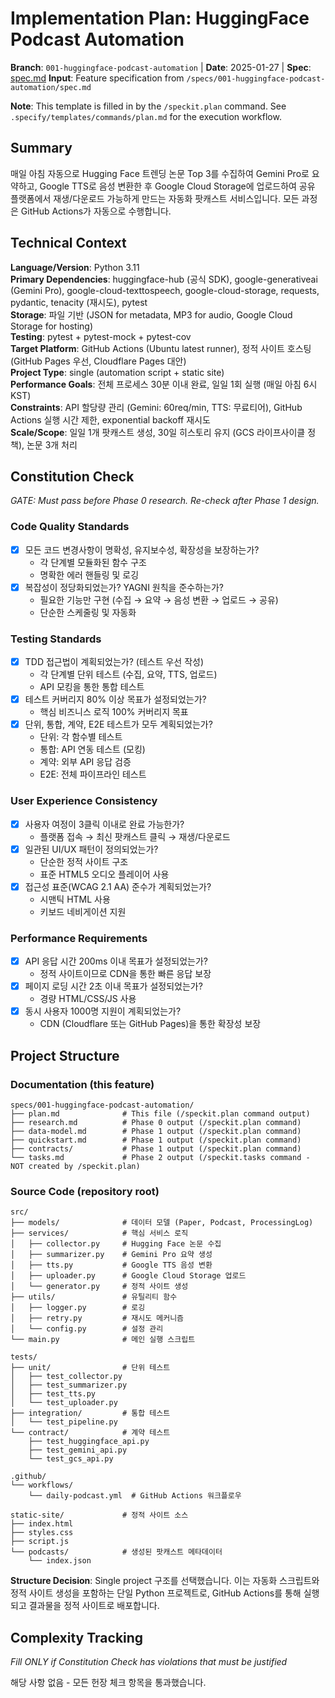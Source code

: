# Implementation Plan: HuggingFace Podcast Automation

**Branch**: `001-huggingface-podcast-automation` | **Date**: 2025-01-27 | **Spec**: [spec.md](./spec.md)
**Input**: Feature specification from `/specs/001-huggingface-podcast-automation/spec.md`

**Note**: This template is filled in by the `/speckit.plan` command. See `.specify/templates/commands/plan.md` for the execution workflow.

## Summary

매일 아침 자동으로 Hugging Face 트렌딩 논문 Top 3를 수집하여 Gemini Pro로 요약하고, Google TTS로 음성 변환한 후 Google Cloud Storage에 업로드하여 공유 플랫폼에서 재생/다운로드 가능하게 만드는 자동화 팟캐스트 서비스입니다. 모든 과정은 GitHub Actions가 자동으로 수행합니다.

## Technical Context

**Language/Version**: Python 3.11  
**Primary Dependencies**: huggingface-hub (공식 SDK), google-generativeai (Gemini Pro), google-cloud-texttospeech, google-cloud-storage, requests, pydantic, tenacity (재시도), pytest  
**Storage**: 파일 기반 (JSON for metadata, MP3 for audio, Google Cloud Storage for hosting)  
**Testing**: pytest + pytest-mock + pytest-cov  
**Target Platform**: GitHub Actions (Ubuntu latest runner), 정적 사이트 호스팅 (GitHub Pages 우선, Cloudflare Pages 대안)  
**Project Type**: single (automation script + static site)  
**Performance Goals**: 전체 프로세스 30분 이내 완료, 일일 1회 실행 (매일 아침 6시 KST)  
**Constraints**: API 할당량 관리 (Gemini: 60req/min, TTS: 무료티어), GitHub Actions 실행 시간 제한, exponential backoff 재시도  
**Scale/Scope**: 일일 1개 팟캐스트 생성, 30일 히스토리 유지 (GCS 라이프사이클 정책), 논문 3개 처리

## Constitution Check

*GATE: Must pass before Phase 0 research. Re-check after Phase 1 design.*

### Code Quality Standards
- [x] 모든 코드 변경사항이 명확성, 유지보수성, 확장성을 보장하는가?
  - 각 단계별 모듈화된 함수 구조
  - 명확한 에러 핸들링 및 로깅
- [x] 복잡성이 정당화되었는가? YAGNI 원칙을 준수하는가?
  - 필요한 기능만 구현 (수집 → 요약 → 음성 변환 → 업로드 → 공유)
  - 단순한 스케줄링 및 자동화

### Testing Standards
- [x] TDD 접근법이 계획되었는가? (테스트 우선 작성)
  - 각 단계별 단위 테스트 (수집, 요약, TTS, 업로드)
  - API 모킹을 통한 통합 테스트
- [x] 테스트 커버리지 80% 이상 목표가 설정되었는가?
  - 핵심 비즈니스 로직 100% 커버리지 목표
- [x] 단위, 통합, 계약, E2E 테스트가 모두 계획되었는가?
  - 단위: 각 함수별 테스트
  - 통합: API 연동 테스트 (모킹)
  - 계약: 외부 API 응답 검증
  - E2E: 전체 파이프라인 테스트

### User Experience Consistency
- [x] 사용자 여정이 3클릭 이내로 완료 가능한가?
  - 플랫폼 접속 → 최신 팟캐스트 클릭 → 재생/다운로드
- [x] 일관된 UI/UX 패턴이 정의되었는가?
  - 단순한 정적 사이트 구조
  - 표준 HTML5 오디오 플레이어 사용
- [x] 접근성 표준(WCAG 2.1 AA) 준수가 계획되었는가?
  - 시맨틱 HTML 사용
  - 키보드 네비게이션 지원

### Performance Requirements
- [x] API 응답 시간 200ms 이내 목표가 설정되었는가?
  - 정적 사이트이므로 CDN을 통한 빠른 응답 보장
- [x] 페이지 로딩 시간 2초 이내 목표가 설정되었는가?
  - 경량 HTML/CSS/JS 사용
- [x] 동시 사용자 1000명 지원이 계획되었는가?
  - CDN (Cloudflare 또는 GitHub Pages)을 통한 확장성 보장

## Project Structure

### Documentation (this feature)

```
specs/001-huggingface-podcast-automation/
├── plan.md              # This file (/speckit.plan command output)
├── research.md          # Phase 0 output (/speckit.plan command)
├── data-model.md        # Phase 1 output (/speckit.plan command)
├── quickstart.md        # Phase 1 output (/speckit.plan command)
├── contracts/           # Phase 1 output (/speckit.plan command)
└── tasks.md             # Phase 2 output (/speckit.tasks command - NOT created by /speckit.plan)
```

### Source Code (repository root)

```
src/
├── models/              # 데이터 모델 (Paper, Podcast, ProcessingLog)
├── services/            # 핵심 서비스 로직
│   ├── collector.py     # Hugging Face 논문 수집
│   ├── summarizer.py    # Gemini Pro 요약 생성
│   ├── tts.py           # Google TTS 음성 변환
│   ├── uploader.py      # Google Cloud Storage 업로드
│   └── generator.py     # 정적 사이트 생성
├── utils/               # 유틸리티 함수
│   ├── logger.py        # 로깅
│   ├── retry.py         # 재시도 메커니즘
│   └── config.py        # 설정 관리
└── main.py              # 메인 실행 스크립트

tests/
├── unit/                # 단위 테스트
│   ├── test_collector.py
│   ├── test_summarizer.py
│   ├── test_tts.py
│   └── test_uploader.py
├── integration/         # 통합 테스트
│   └── test_pipeline.py
└── contract/            # 계약 테스트
    ├── test_huggingface_api.py
    ├── test_gemini_api.py
    └── test_gcs_api.py

.github/
└── workflows/
    └── daily-podcast.yml  # GitHub Actions 워크플로우

static-site/             # 정적 사이트 소스
├── index.html
├── styles.css
├── script.js
└── podcasts/            # 생성된 팟캐스트 메타데이터
    └── index.json
```

**Structure Decision**: Single project 구조를 선택했습니다. 이는 자동화 스크립트와 정적 사이트 생성을 포함하는 단일 Python 프로젝트로, GitHub Actions를 통해 실행되고 결과물을 정적 사이트로 배포합니다.

## Complexity Tracking

*Fill ONLY if Constitution Check has violations that must be justified*

해당 사항 없음 - 모든 헌장 체크 항목을 통과했습니다.